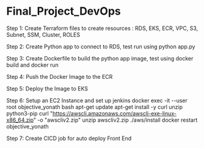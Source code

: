 # Final_Project_DevOps

Step 1: Create Terraform files to create resources : RDS, EKS, ECR, VPC, S3, Subnet, SSM, Cluster, ROLES

Step 2: Create Python app to connect to RDS, test run using python app.py

Step 3: Create Dockerfile to build the python app image, test using docker build and docker run 

Step 4: Push the Docker Image to the ECR

Step 5: Deploy the Image to EKS

Step 6: Setup an EC2 Instance and set up jenkins
docker exec -it --user root objective_yonath bash
apt-get update
apt-get install -y curl unzip python3-pip
curl "https://awscli.amazonaws.com/awscli-exe-linux-x86_64.zip" -o "awscliv2.zip"
unzip awscliv2.zip
./aws/install
docker restart objective_yonath

Step 7: Create CICD job for auto deploy Front End

